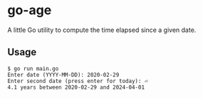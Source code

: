 # go-age

A little Go utility to compute the time elapsed since a given date.

## Usage

```shell
$ go run main.go
Enter date (YYYY-MM-DD): 2020-02-29
Enter second date (press enter for today): ⏎
4.1 years between 2020-02-29 and 2024-04-01
```